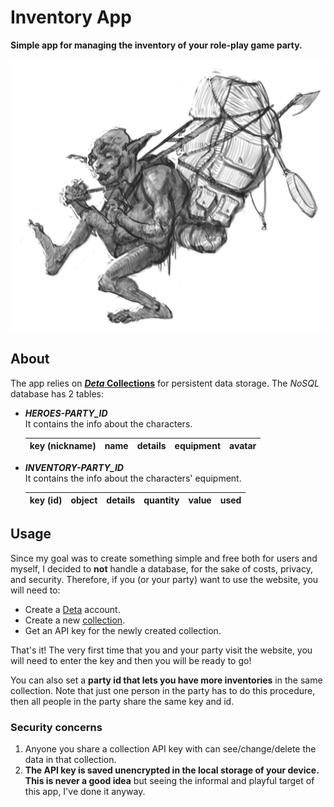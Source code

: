 # Inventory App

**Simple app for managing the inventory of your role-play game party.**

![illustration](/inventory-app/public/drawing.jpg )

## About  

The app relies on [***Deta* Collections**](https://deta.space/docs/en/use/your-data/collections) for persistent data storage.  The *NoSQL* database has 2 tables:

- ***HEROES-PARTY_ID***  
    It contains the info about the characters.

    | key (nickname) | name | details |  equipment | avatar |
    |-|-|-|-|-|

- ***INVENTORY-PARTY_ID***  
    It contains the info about the characters' equipment.

    | key (id) |object | details | quantity | value | used |
    |-|-|-|-|-|-|

## Usage

Since my goal was to create something simple and free both for users and myself, I decided to **not** handle a database, for the sake of costs, privacy, and security. Therefore, if you (or your party) want to use the website, you will need to:

- Create a [Deta](https://deta.space) account.
- Create a new [collection](https://deta.space/docs/en/use/your-data/collections).  
- Get an API key for the newly created collection.

That's it! The very first time that you and your party visit the website, you will need to enter the key and then you will be ready to go!  

You can also set a **party id that lets you have more inventories** in the same collection. Note that just one person in the party has to do this procedure, then all people in the party share the same key and id.

### Security concerns

1. Anyone you share a collection API key with can see/change/delete the data in that collection.
2. **The API key is saved unencrypted in the local storage of your device. This is never a good idea** but seeing the informal and playful target of this app, I've done it anyway.
  
